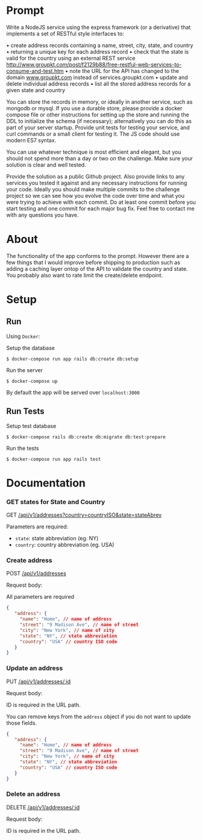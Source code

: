 # Prompt

Write a NodeJS service using the express framework (or a derivative) that implements a set of RESTful style interfaces to:

• create address records containing a name, street, city, state, and country
• returning a unique key for each address record
• check that the state is valid for the country using an external REST service http://www.groupkt.com/post/f2129b88/free-restful-web-services-to-consume-and-test.htm
• note the URL for the API has changed to the domain www.groupkt.com instead of services.groupkt.com
• update and delete individual address records
• list all the stored address records for a given state and country

You can store the records in memory, or ideally in another service, such as mongodb or mysql. If you use a durable store, please provide a docker compose file or other instructions for setting up the store and running the DDL to initialize the schema (if necessary); alternatively you can do this as part of your server startup. Provide unit tests for testing your service, and curl commands or a small client for testing it. The JS code should use modern ES7 syntax.

You can use whatever technique is most efficient and elegant, but you should not spend more than a day or two on the challenge. Make sure your solution is clear and well tested.

Provide the solution as a public Github project. Also provide links to any services you tested it against and any necessary instructions for running your code.  Ideally you should make multiple commits to the challenge project so we can see how you evolve the code over time and what you were trying to achieve with each commit.  Do at least one commit before you start testing and one commit for each major bug fix. Feel free to contact me with any questions you have.

# About

The functionality of the app conforms to the prompt. However there are a few things that I would improve before shipping to production such as adding a caching layer ontop of the API to validate the country and state. You probably also want to rate limit the create/delete endpoint.

# Setup

## Run
Using `Docker`:

Setup the database

```
$ docker-compose run app rails db:create db:setup
```

Run the server

```
$ docker-compose up
```

By default the app will be served over `localhost:3000`

## Run Tests

Setup test database

```
$ docker-compose rails db:create db:migrate db:test:prepare
```

Run the tests

```
$ docker-compose run app rails test
```

# Documentation

### GET states for State and Country

GET [/api/v1/addresses?country=countryISO&state=stateAbrev](http://localhost:3000/api/v1/addresses?state=NY&country=USA)

Parameters are required:

- `state`: state abbreviation (eg. NY)
- `country`: country abbreviation (eg. USA)

### Create address

POST [/api/v1/addresses](http://localhost:3000/api/v1/addresses)

Request body:

All parameters are required

```json
{
   "address": {
     "name": "Home", // name of address
     "street": "9 Madison Ave", // name of street
     "city": "New York", // name of city
     "state": "NY", // state abbreviation
     "country": "USA" // country ISO code
   }
}
```

### Update an address

PUT [/api/v1/addresses/:id](http://localhost:3000/api/v1/addresses/id)

Request body:

ID is required in the URL path.

You can remove keys from the `address` object if you do not want to update those fields.

```json
{
   "address": {
     "name": "Home", // name of address
     "street": "9 Madison Ave", // name of street
     "city": "New York", // name of city
     "state": "NY", // state abbreviation
     "country": "USA" // country ISO code
   }
}
```

### Delete an address

DELETE [/api/v1/addresses/:id](http://localhost:3000/api/v1/addresses/id)

Request body:

ID is required in the URL path.
